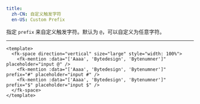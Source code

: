```yaml
title:
  zh-CN: 自定义触发字符
  en-US: Custom Prefix
```


指定 `prefix` 来自定义触发字符。默认为 `@`，可以自定义为任意字符。

---


```vue { "component": true } 
<template>
  <fk-space direction="vertical" size="large" style="width: 100%">
    <fk-mention :data="['Aaaa', 'Bytedesign', 'Bytenumner']" placeholder="input @" />
    <fk-mention :data="['Aaaa', 'Bytedesign', 'Bytenumner']" prefix="#" placeholder="input #" />
    <fk-mention :data="['Aaaa', 'Bytedesign', 'Bytenumner']" prefix="$" placeholder="input $" />
  </fk-space>
</template>
```
